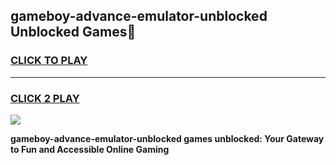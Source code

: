 
## gameboy-advance-emulator-unblocked Unblocked Games👋
<h3>
<a href="https://news.freeplayer.one?title=gameboy-advance-emulator-unblocked&ref=16F">CLICK TO PLAY</a></h3>
<hr>

<h3>
<a href="https://news.freeplayer.one?title=gameboy-advance-emulator-unblocked&ref=16F">CLICK 2 PLAY</a>
  
</h3>

<a href="https://news.freeplayer.one?title=gameboy-advance-emulator-unblocked&ref=16F/"><img src="https://clearcache.store/games.png"></a>


**gameboy-advance-emulator-unblocked games unblocked: Your Gateway to Fun and Accessible Online Gaming**
